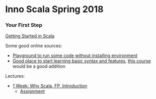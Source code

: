# Inno Scala Spring 2018

### Your First Step
[Getting Started in Scala](https://gist.github.com/djspiewak/cb72c41ac335a3a9b28b3307be04aa43)

Some good online sources:
- [Playground to run some code without installing environment](https://scastie.scala-lang.org/)
- [Good place to start learning basic syntax and features](https://www.scala-exercises.org/scala_tutorial/terms_and_types), [this course](https://www.scala-exercises.org/std_lib/classes) would be a good addition

Lectures:
- [1 Week: Why Scala, FP, Introduction](lectures/scala-2018-1.pdf)
    - [Assignment](assignments/scala_test_tasks.md)